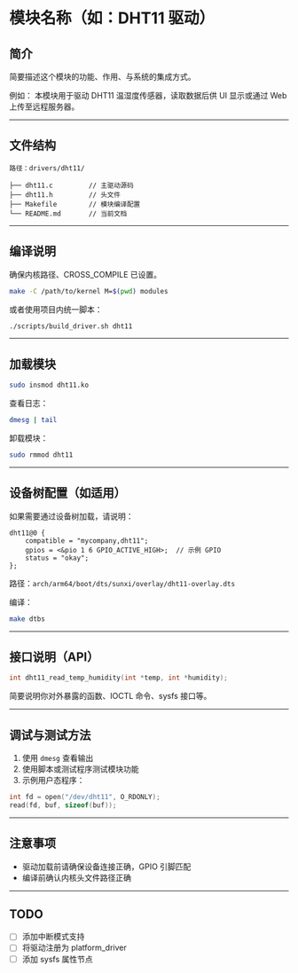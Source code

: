 
# 模块名称（如：DHT11 驱动）

## 简介

简要描述这个模块的功能、作用、与系统的集成方式。

例如：
本模块用于驱动 DHT11 温湿度传感器，读取数据后供 UI 显示或通过 Web 上传至远程服务器。

---

## 文件结构

```
路径：drivers/dht11/

├── dht11.c         // 主驱动源码
├── dht11.h         // 头文件
├── Makefile        // 模块编译配置
└── README.md       // 当前文档
```

---

## 编译说明

确保内核路径、CROSS_COMPILE 已设置。

```bash
make -C /path/to/kernel M=$(pwd) modules
```

或者使用项目内统一脚本：

```bash
./scripts/build_driver.sh dht11
```

---

## 加载模块

```bash
sudo insmod dht11.ko
```

查看日志：

```bash
dmesg | tail
```

卸载模块：

```bash
sudo rmmod dht11
```

---

## 设备树配置（如适用）

如果需要通过设备树加载，请说明：

```dts
dht11@0 {
    compatible = "mycompany,dht11";
    gpios = <&pio 1 6 GPIO_ACTIVE_HIGH>;  // 示例 GPIO
    status = "okay";
};
```

路径：`arch/arm64/boot/dts/sunxi/overlay/dht11-overlay.dts`

编译：

```bash
make dtbs
```

---

## 接口说明（API）

```c
int dht11_read_temp_humidity(int *temp, int *humidity);
```

简要说明你对外暴露的函数、IOCTL 命令、sysfs 接口等。

---

## 调试与测试方法

1. 使用 `dmesg` 查看输出
2. 使用脚本或测试程序测试模块功能
3. 示例用户态程序：

```c
int fd = open("/dev/dht11", O_RDONLY);
read(fd, buf, sizeof(buf));
```

---

## 注意事项

- 驱动加载前请确保设备连接正确，GPIO 引脚匹配
- 编译前确认内核头文件路径正确

---

## TODO

- [ ] 添加中断模式支持
- [ ] 将驱动注册为 platform_driver
- [ ] 添加 sysfs 属性节点
